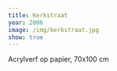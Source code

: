 ```yaml
---
title: Kerkstraat
year: 2006
image: /img/kerkstraat.jpg
show: true
---
```

Acrylverf op papier, 70x100 cm